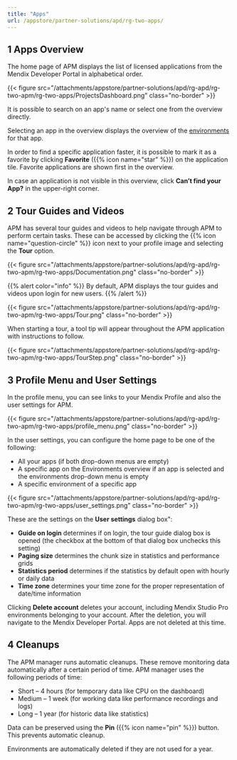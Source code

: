 ```yaml
---
title: "Apps"
url: /appstore/partner-solutions/apd/rg-two-apps/
---
```


## 1 Apps Overview

The home page of APM displays the list of licensed applications from the Mendix Developer Portal in alphabetical order.

{{< figure src="/attachments/appstore/partner-solutions/apd/rg-apd/rg-two-apm/rg-two-apps/ProjectsDashboard.png" class="no-border" >}}

It is possible to search on an app's name or select one from the overview directly.

Selecting an app in the overview displays the overview of the [environments](/appstore/partner-solutions/apd/rg-two-environments/) for that app.

In order to find a specific application faster, it is possible to mark it as a favorite by clicking **Favorite** ({{% icon name="star" %}})  on the application tile. Favorite applications are shown first in the overview.

In case an application is not visible in this overview, click **Can’t find your App?** in the upper-right corner.

## 2 Tour Guides and Videos

APM has several tour guides and videos to help navigate through APM to perform certain tasks. These can be accessed by clicking the {{% icon name="question-circle" %}} icon next to your profile image and selecting the **Tour** option.

{{< figure src="/attachments/appstore/partner-solutions/apd/rg-apd/rg-two-apm/rg-two-apps/Documentation.png" class="no-border" >}}

{{% alert color="info" %}}
By default, APM displays the tour guides and videos upon login for new users.
{{% /alert %}}

{{< figure src="/attachments/appstore/partner-solutions/apd/rg-apd/rg-two-apm/rg-two-apps/Tour.png" class="no-border" >}}

When starting a tour, a tool tip will appear throughout the APM application with instructions to follow.

{{< figure src="/attachments/appstore/partner-solutions/apd/rg-apd/rg-two-apm/rg-two-apps/TourStep.png" class="no-border" >}}

## 3 Profile Menu and User Settings

In the profile menu, you can see links to your Mendix Profile and also the user settings for APM.

{{< figure src="/attachments/appstore/partner-solutions/apd/rg-apd/rg-two-apm/rg-two-apps/profile_menu.png" class="no-border" >}}

In the user settings, you can configure the home page to be one of the following:

* All your apps (if both drop-down menus are empty)
* A specific app on the Environments overview if an app is selected and the environments drop-down menu is empty
* A specific environment of a specific app

{{< figure src="/attachments/appstore/partner-solutions/apd/rg-apd/rg-two-apm/rg-two-apps/user_settings.png" class="no-border" >}}

These are the settings on the **User settings** dialog box":

* **Guide on login** determines if on login, the tour guide dialog box is opened (the checkbox at the bottom of that dialog box unchecks this setting)
* **Paging size** determines the chunk size in statistics and performance grids
* **Statistics period** determines if the statistics by default open with hourly or daily data
* **Time zone** determines your time zone for the proper representation of date/time information

Clicking **Delete account** deletes your account, including Mendix Studio Pro environments belonging to your account. After the deletion, you will navigate to the Mendix Developer Portal. Apps are not deleted at this time.

## 4 Cleanups

The APM manager runs automatic cleanups. These remove monitoring data automatically after a certain period of time. APM manager uses the following periods of time:

* Short – 4 hours (for temporary data like CPU on the dashboard)
* Medium – 1 week (for working data like performance recordings and logs)
* Long – 1 year (for historic data like statistics)

Data can be preserved using the **Pin** ({{% icon name="pin" %}}) button. This prevents automatic cleanup.

Environments are automatically deleted if they are not used for a year.
